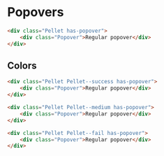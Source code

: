 # Popovers

```html
<div class="Pellet has-popover">
    <div class="Popover">Regular popover</div>
</div>
```

## Colors

```html
<div class="Pellet Pellet--success has-popover">
    <div class="Popover">Regular popover</div>
</div>
```

```html
<div class="Pellet Pellet--medium has-popover">
    <div class="Popover">Regular popover</div>
</div>
```

```html
<div class="Pellet Pellet--fail has-popover">
    <div class="Popover">Regular popover</div>
</div>
```
